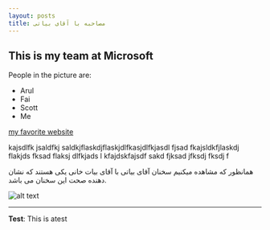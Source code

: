 ```yaml
---
layout: posts
title: مصاحبه با آقای بیاتی
---
```


## This is my team at Microsoft
People in the picture are:
- Arul
- Fai
- Scott
- Me

[my favorite website](http://www.google.com)

kajsdlfk jsaldfkj saldkjflaskdjflaskjdlfkasjdlfkjasdl fjsad fkajsldkfjlaskdj flakjds fksad flaksj dlfkjads l
kfajdskfajsdf sakd fjksad jfksdj fksdj f

همانظور که مشاهده میکنیم سخنان آقای بیاتی با آقای بیات خانی یکی هستند که نشان دهنده صحت این سخنان می باشد.

![alt text](../assets/images/grouppic.jpg "Team Picture")

---
**Test**: This is atest

